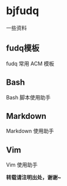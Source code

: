 # bjfudq
一些资料

## fudq模板
fudq 常用 ACM 模板

## Bash
Bash 脚本使用助手

## Markdown
Markdown 使用助手

## Vim
Vim 使用助手

**转载请注明出处，谢谢~**
